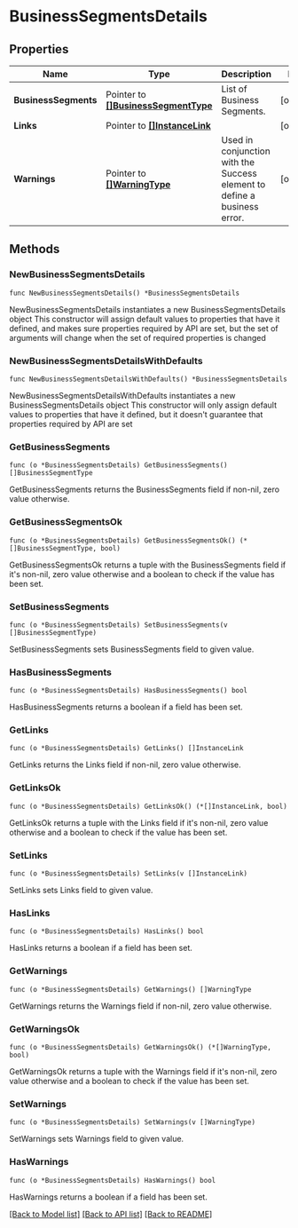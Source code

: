 # BusinessSegmentsDetails

## Properties

Name | Type | Description | Notes
------------ | ------------- | ------------- | -------------
**BusinessSegments** | Pointer to [**[]BusinessSegmentType**](BusinessSegmentType.md) | List of Business Segments. | [optional] 
**Links** | Pointer to [**[]InstanceLink**](InstanceLink.md) |  | [optional] 
**Warnings** | Pointer to [**[]WarningType**](WarningType.md) | Used in conjunction with the Success element to define a business error. | [optional] 

## Methods

### NewBusinessSegmentsDetails

`func NewBusinessSegmentsDetails() *BusinessSegmentsDetails`

NewBusinessSegmentsDetails instantiates a new BusinessSegmentsDetails object
This constructor will assign default values to properties that have it defined,
and makes sure properties required by API are set, but the set of arguments
will change when the set of required properties is changed

### NewBusinessSegmentsDetailsWithDefaults

`func NewBusinessSegmentsDetailsWithDefaults() *BusinessSegmentsDetails`

NewBusinessSegmentsDetailsWithDefaults instantiates a new BusinessSegmentsDetails object
This constructor will only assign default values to properties that have it defined,
but it doesn't guarantee that properties required by API are set

### GetBusinessSegments

`func (o *BusinessSegmentsDetails) GetBusinessSegments() []BusinessSegmentType`

GetBusinessSegments returns the BusinessSegments field if non-nil, zero value otherwise.

### GetBusinessSegmentsOk

`func (o *BusinessSegmentsDetails) GetBusinessSegmentsOk() (*[]BusinessSegmentType, bool)`

GetBusinessSegmentsOk returns a tuple with the BusinessSegments field if it's non-nil, zero value otherwise
and a boolean to check if the value has been set.

### SetBusinessSegments

`func (o *BusinessSegmentsDetails) SetBusinessSegments(v []BusinessSegmentType)`

SetBusinessSegments sets BusinessSegments field to given value.

### HasBusinessSegments

`func (o *BusinessSegmentsDetails) HasBusinessSegments() bool`

HasBusinessSegments returns a boolean if a field has been set.

### GetLinks

`func (o *BusinessSegmentsDetails) GetLinks() []InstanceLink`

GetLinks returns the Links field if non-nil, zero value otherwise.

### GetLinksOk

`func (o *BusinessSegmentsDetails) GetLinksOk() (*[]InstanceLink, bool)`

GetLinksOk returns a tuple with the Links field if it's non-nil, zero value otherwise
and a boolean to check if the value has been set.

### SetLinks

`func (o *BusinessSegmentsDetails) SetLinks(v []InstanceLink)`

SetLinks sets Links field to given value.

### HasLinks

`func (o *BusinessSegmentsDetails) HasLinks() bool`

HasLinks returns a boolean if a field has been set.

### GetWarnings

`func (o *BusinessSegmentsDetails) GetWarnings() []WarningType`

GetWarnings returns the Warnings field if non-nil, zero value otherwise.

### GetWarningsOk

`func (o *BusinessSegmentsDetails) GetWarningsOk() (*[]WarningType, bool)`

GetWarningsOk returns a tuple with the Warnings field if it's non-nil, zero value otherwise
and a boolean to check if the value has been set.

### SetWarnings

`func (o *BusinessSegmentsDetails) SetWarnings(v []WarningType)`

SetWarnings sets Warnings field to given value.

### HasWarnings

`func (o *BusinessSegmentsDetails) HasWarnings() bool`

HasWarnings returns a boolean if a field has been set.


[[Back to Model list]](../README.md#documentation-for-models) [[Back to API list]](../README.md#documentation-for-api-endpoints) [[Back to README]](../README.md)


